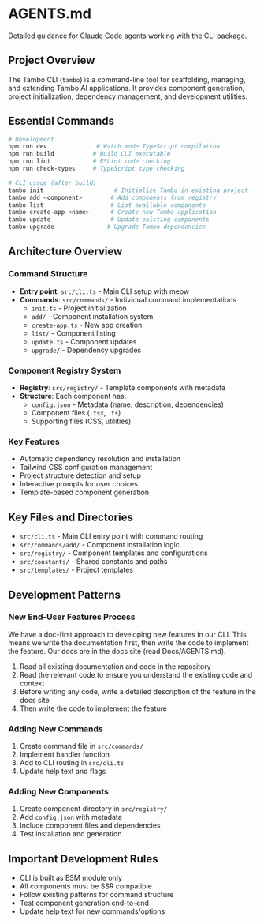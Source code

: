 # AGENTS.md

Detailed guidance for Claude Code agents working with the CLI package.

## Project Overview

The Tambo CLI (`tambo`) is a command-line tool for scaffolding, managing, and extending Tambo AI applications. It provides component generation, project initialization, dependency management, and development utilities.

## Essential Commands

```bash
# Development
npm run dev              # Watch mode TypeScript compilation
npm run build           # Build CLI executable
npm run lint            # ESLint code checking
npm run check-types     # TypeScript type checking

# CLI usage (after build)
tambo init                    # Initialize Tambo in existing project
tambo add <component>        # Add components from registry
tambo list                   # List available components
tambo create-app <name>      # Create new Tambo application
tambo update                 # Update existing components
tambo upgrade               # Upgrade Tambo dependencies
```

## Architecture Overview

### Command Structure

- **Entry point**: `src/cli.ts` - Main CLI setup with meow
- **Commands**: `src/commands/` - Individual command implementations
  - `init.ts` - Project initialization
  - `add/` - Component installation system
  - `create-app.ts` - New app creation
  - `list/` - Component listing
  - `update.ts` - Component updates
  - `upgrade/` - Dependency upgrades

### Component Registry System

- **Registry**: `src/registry/` - Template components with metadata
- **Structure**: Each component has:
  - `config.json` - Metadata (name, description, dependencies)
  - Component files (`.tsx`, `.ts`)
  - Supporting files (CSS, utilities)

### Key Features

- Automatic dependency resolution and installation
- Tailwind CSS configuration management
- Project structure detection and setup
- Interactive prompts for user choices
- Template-based component generation

## Key Files and Directories

- `src/cli.ts` - Main CLI entry point with command routing
- `src/commands/add/` - Component installation logic
- `src/registry/` - Component templates and configurations
- `src/constants/` - Shared constants and paths
- `src/templates/` - Project templates

## Development Patterns

### New End-User Features Process

We have a doc-first approach to developing new features in our CLI. This means we write the documentation first, then write the code to implement the feature. Our docs are in the docs site (read Docs/AGENTS.md).

1. Read all existing documentation and code in the repository
2. Read the relevant code to ensure you understand the existing code and context
3. Before writing any code, write a detailed description of the feature in the docs site
4. Then write the code to implement the feature

### Adding New Commands

1. Create command file in `src/commands/`
2. Implement handler function
3. Add to CLI routing in `src/cli.ts`
4. Update help text and flags

### Adding New Components

1. Create component directory in `src/registry/`
2. Add `config.json` with metadata
3. Include component files and dependencies
4. Test installation and generation

## Important Development Rules

- CLI is built as ESM module only
- All components must be SSR compatible
- Follow existing patterns for command structure
- Test component generation end-to-end
- Update help text for new commands/options
